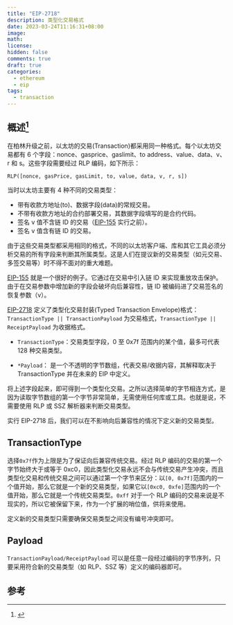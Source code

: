```yaml
---
title: "EIP-2718"
description: 类型化交易格式
date: 2023-03-24T11:16:31+08:00
image:
math:
license:
hidden: false
comments: true
draft: true
categories:
  - ethereum
  - eip
tags:
  - transaction
---
```


## 概述[^1]

在柏林升级之前，以太坊的交易(Transaction)都采用同一种格式。每个以太坊交易都有 6 个字段：nonce、gasprice、gaslimit、to address、value、data、v、r 和 s。这些字段需要经过 RLP 编码，如下所示：

`RLP([nonce, gasPrice, gasLimit, to, value, data, v, r, s])`

当时以太坊主要有 4 种不同的交易类型：

- 带有收款方地址(to)、数据字段(data)的常规交易。
- 不带有收款方地址的合约部署交易，其数据字段填写的是合约代码。
- 签名 v 值不含链 ID 的交易（[EIP-155](https://eips.ethereum.org/EIPS/eip-155) 实行之前）。
- 签名 v 值含有链 ID 的交易。

由于这些交易类型都采用相同的格式，不同的以太坊客户端、库和其它工具必须分析交易的所有字段来判断其所属类型。这是人们在提议新的交易类型（如元交易、多签交易等）时不得不面对的重大难题。

[EIP-155](https://eips.ethereum.org/EIPS/eip-155) 就是一个很好的例子。它通过在交易中引入链 ID 来实现重放攻击保护。由于在交易参数中增加新的字段会破坏向后兼容性，链 ID 被编码进了交易签名的恢复参数（v）。

[EIP-2718](https://eips.ethereum.org/EIPS/eip-2718) 定义了类型化交易封装(Typed Transaction Envelope)格式：`TransactionType || TransactionPayload` 为交易格式，`TransactionType || ReceiptPayload` 为收据格式。

- `TransactionType`：交易类型字段，0 至 0x7f 范围内的某个值，最多可代表 128 种交易类型。

- `*Payload`： 是一个不透明的字节数组，代表交易/收据内容，其解释取决于 TransactionType 并在未来的 EIP 中定义。

将上述字段起来，即可得到一个类型化交易。之所以选择简单的字节相连方式，是因为读取字节数组的第一个字节非常简单，无需使用任何库或工具。也就是说，不需要使用 RLP 或 SSZ 解析器来判断交易类型。

实行 EIP-2718 后，我们可以在不影响向后兼容性的情况下定义新的交易类型。

## TransactionType

选择`0x7f`作为上限是为了保证向后兼容传统交易。经过 RLP 编码的交易的第一个字节始终大于或等于 0xc0，因此类型化交易永远不会与传统交易产生冲突，而且类型化交易和传统交易之间可以通过第一个字节来区分：以`[0, 0x7f]`范围内的一个值开始，那么它就是一个新的交易类型，如果它以`[0xc0, 0xfe]`范围内的一个值开始，那么它就是一个传统交易类型。`0xff` 对于一个 RLP 编码的交易来说是不现实的，所以它被保留下来，作为一个扩展的哨位值，供将来使用。

定义新的交易类型只需要确保交易类型之间没有编号冲突即可。

## Payload

`TransactionPayload/ReceiptPayload` 可以是任意一段经过编码的字节序列，只要采用符合新的交易类型（如 RLP、SSZ 等）定义的编码器即可。

## 参考

[^1]: [](https://blog.mycrypto.com/new-transaction-types-on-ethereum/)

